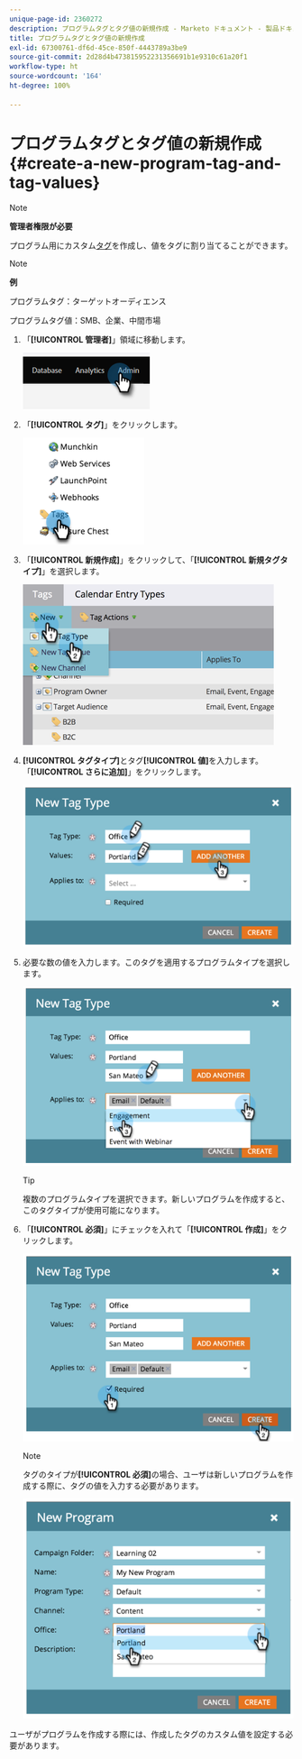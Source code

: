```yaml
---
unique-page-id: 2360272
description: プログラムタグとタグ値の新規作成 - Marketo ドキュメント - 製品ドキュメント
title: プログラムタグとタグ値の新規作成
exl-id: 67300761-df6d-45ce-850f-4443789a3be9
source-git-commit: 2d28d4b473815952231356691b1e9310c61a20f1
workflow-type: ht
source-wordcount: '164'
ht-degree: 100%

---
```


# プログラムタグとタグ値の新規作成 {#create-a-new-program-tag-and-tag-values}

>[!NOTE]
>
>**管理者権限が必要**

プログラム用にカスタム[タグ](/help/marketo/product-docs/core-marketo-concepts/programs/working-with-programs/understanding-tags.md)を作成し、値をタグに割り当てることができます。

>[!NOTE]
>
>**例**
>
>プログラムタグ：ターゲットオーディエンス
>
>プログラムタグ値：SMB、企業、中間市場

1. 「**[!UICONTROL 管理者]**」領域に移動します。

   ![](assets/create-a-new-program-tag-and-tag-values-1.png)

1. 「**[!UICONTROL タグ]**」をクリックします。

   ![](assets/create-a-new-program-tag-and-tag-values-2.png)

1. 「**[!UICONTROL 新規作成]**」をクリックして、「**[!UICONTROL 新規タグタイプ]**」を選択します。

   ![](assets/create-a-new-program-tag-and-tag-values-3.png)

1. **[!UICONTROL タグタイプ]**&#x200B;とタグ&#x200B;**[!UICONTROL 値]**&#x200B;を入力します。「**[!UICONTROL さらに追加]**」をクリックします。

   ![](assets/create-a-new-program-tag-and-tag-values-4.png)

1. 必要な数の値を入力します。このタグを適用するプログラムタイプを選択します。

   ![](assets/create-a-new-program-tag-and-tag-values-5.png)

   >[!TIP]
   >
   >複数のプログラムタイプを選択できます。新しいプログラムを作成すると、このタグタイプが使用可能になります。

1. 「**[!UICONTROL 必須]**」にチェックを入れて「**[!UICONTROL 作成]**」をクリックします。

   ![](assets/create-a-new-program-tag-and-tag-values-6.png)

   >[!NOTE]
   >
   >タグのタイプが&#x200B;**[!UICONTROL 必須]**&#x200B;の場合、ユーザは新しいプログラムを作成する際に、タグの値を入力する必要があります。

   ![](assets/create-a-new-program-tag-and-tag-values-7.png)

ユーザがプログラムを作成する際には、作成したタグのカスタム値を設定する必要があります。
